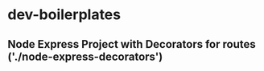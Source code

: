 # dev-boilerplates

## Node Express Project with Decorators for routes ('./node-express-decorators')